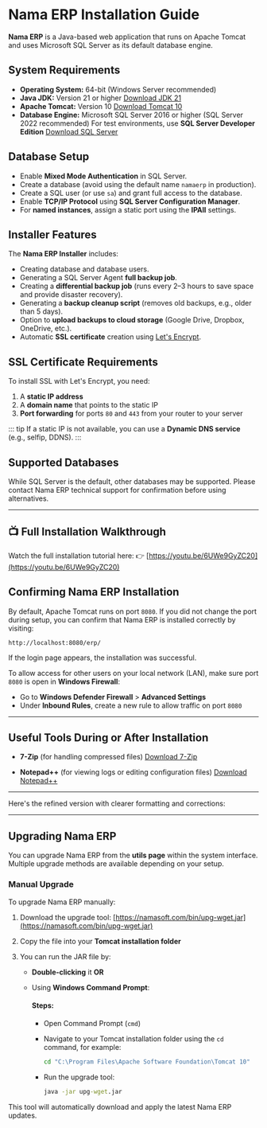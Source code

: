 # Nama ERP Installation Guide

**Nama ERP** is a Java-based web application that runs on Apache Tomcat and uses Microsoft SQL Server as its default database engine.

## System Requirements

* **Operating System:** 64-bit (Windows Server recommended)
* **Java JDK:** Version 21 or higher
  [Download JDK 21](https://www.oracle.com/eg/java/technologies/downloads/#jdk21-windows)
* **Apache Tomcat:** Version 10
  [Download Tomcat 10](https://tomcat.apache.org/download-10.cgi)
* **Database Engine:** Microsoft SQL Server 2016 or higher (SQL Server 2022 recommended)
  For test environments, use **SQL Server Developer Edition**
  [Download SQL Server](https://www.microsoft.com/en-us/sql-server/sql-server-downloads)


## Database Setup

* Enable **Mixed Mode Authentication** in SQL Server.
* Create a database (avoid using the default name `namaerp` in production).
* Create a SQL user (or use `sa`) and grant full access to the database.
* Enable **TCP/IP Protocol** using **SQL Server Configuration Manager**.
* For **named instances**, assign a static port using the **IPAll** settings.

## Installer Features

The **Nama ERP Installer** includes:

* Creating database and database users.
* Generating a SQL Server Agent **full backup job**.
* Creating a **differential backup job** (runs every 2–3 hours to save space and provide disaster recovery).
* Generating a **backup cleanup script** (removes old backups, e.g., older than 5 days).
* Option to **upload backups to cloud storage** (Google Drive, Dropbox, OneDrive, etc.).
* Automatic **SSL certificate** creation using [Let's Encrypt](https://letsencrypt.org/).

## SSL Certificate Requirements

To install SSL with Let's Encrypt, you need:

1. A **static IP address**
2. A **domain name** that points to the static IP
3. **Port forwarding** for ports `80` and `443` from your router to your server

::: tip
If a static IP is not available, you can use a **Dynamic DNS service** (e.g., selfip, DDNS).
:::

## Supported Databases

While SQL Server is the default, other databases may be supported. Please contact Nama ERP technical support for confirmation before using alternatives.

---

## 📺 Full Installation Walkthrough

Watch the full installation tutorial here:
👉 [https://youtu.be/6UWe9GyZC20](https://youtu.be/6UWe9GyZC20)

## Confirming Nama ERP Installation

By default, Apache Tomcat runs on port `8080`. If you did not change the port during setup, you can confirm that Nama ERP is installed correctly by visiting:

```
http://localhost:8080/erp/
```

If the login page appears, the installation was successful.

To allow access for other users on your local network (LAN), make sure port `8080` is open in **Windows Firewall**:

* Go to **Windows Defender Firewall** > **Advanced Settings**
* Under **Inbound Rules**, create a new rule to allow traffic on port `8080`

---

## Useful Tools During or After Installation

* **7-Zip** (for handling compressed files)
  [Download 7-Zip](https://www.7-zip.org/download.html)

* **Notepad++** (for viewing logs or editing configuration files)
  [Download Notepad++](https://notepad-plus-plus.org/downloads/)

---

Here's the refined version with clearer formatting and corrections:

---

## Upgrading Nama ERP

You can upgrade Nama ERP from the **utils page** within the system interface. Multiple upgrade methods are available depending on your setup.

### Manual Upgrade

To upgrade Nama ERP manually:

1. Download the upgrade tool:
   [https://namasoft.com/bin/upg-wget.jar](https://namasoft.com/bin/upg-wget.jar)

2. Copy the file into your **Tomcat installation folder**

3. You can run the JAR file by:

    * **Double-clicking** it
      **OR**
    * Using **Windows Command Prompt**:

      #### Steps:

        * Open Command Prompt (`cmd`)

        * Navigate to your Tomcat installation folder using the `cd` command, for example:

          ```cmd
          cd "C:\Program Files\Apache Software Foundation\Tomcat 10"
          ```

        * Run the upgrade tool:

          ```cmd
          java -jar upg-wget.jar
          ```

This tool will automatically download and apply the latest Nama ERP updates.


